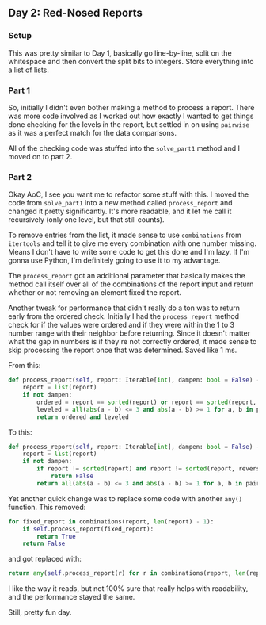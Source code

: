 ## Day 2: Red-Nosed Reports

### Setup

This was pretty similar to Day 1, basically go line-by-line, split on the whitespace and then convert the split bits to integers.  Store everything into a list of lists.

### Part 1

So, initially I didn't even bother making a method to process a report.  There was more code involved as I worked out how exactly I wanted to get things done checking for the levels in the report, but settled in on using `pairwise` as it was a perfect match for the data comparisons.

All of the checking code was stuffed into the `solve_part1` method and I moved on to part 2.

### Part 2

Okay AoC, I see you want me to refactor some stuff with this.  I moved the code from `solve_part1` into a new method called `process_report` and changed it pretty significantly.  It's more readable, and it let me call it recursively (only one level, but that still counts).

To remove entries from the list, it made sense to use `combinations` from `itertools` and tell it to give me every combination with one number missing.  Means I don't have to write some code to get this done and I'm lazy.  If I'm gonna use Python, I'm definitely going to use it to my advantage.

The `process_report` got an additional parameter that basically makes the method call itself over all of the combinations of the report input and return whether or not removing an element fixed the report.

Another tweak for performance that didn't really do a ton was to return early from the ordered check.  Initially I had the `process_report` method check for if the values were ordered and if they were within the 1 to 3 number range with their neighbor before returning.  Since it doesn't matter what the gap in numbers is if they're not correctly ordered, it made sense to skip processing the report once that was determined.  Saved like 1 ms.

From this:

```python
def process_report(self, report: Iterable[int], dampen: bool = False) -> bool:
    report = list(report)
    if not dampen:
        ordered = report == sorted(report) or report == sorted(report, reverse=True)
        leveled = all(abs(a - b) <= 3 and abs(a - b) >= 1 for a, b in pairwise(report))
        return ordered and leveled
```

To this:

```python
def process_report(self, report: Iterable[int], dampen: bool = False) -> bool:
    report = list(report)
    if not dampen:
        if report != sorted(report) and report != sorted(report, reverse=True):
            return False
        return all(abs(a - b) <= 3 and abs(a - b) >= 1 for a, b in pairwise(report))
```

Yet another quick change was to replace some code with another `any()` function.  This removed:

```python
for fixed_report in combinations(report, len(report) - 1):
    if self.process_report(fixed_report):
        return True
    return False
```

and got replaced with:

```python
return any(self.process_report(r) for r in combinations(report, len(report) - 1))
```

I like the way it reads, but not 100% sure that really helps with readability, and the performance stayed the same.

Still, pretty fun day.